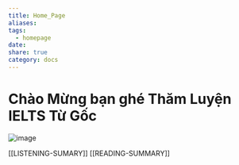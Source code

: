 ```yaml
---
title: Home_Page
aliases: 
tags:
  - homepage
date: 
share: true
category: docs
---
```


# Chào Mừng bạn ghé Thăm Luyện IELTS Từ Gốc
![image](https://github.com/user-attachments/assets/24e9f2c7-fc1e-4254-a3d0-0cca2bf48c9e)

[[LISTENING-SUMARY]]
[[READING-SUMMARY]]
